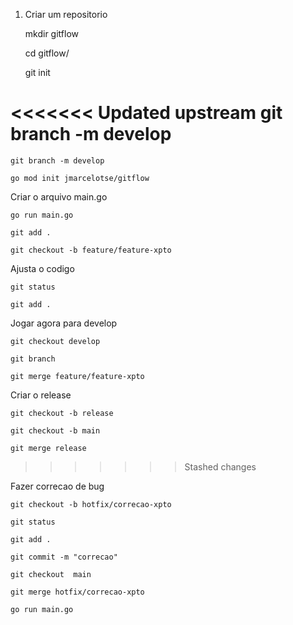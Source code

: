 1. Criar um repositorio

    mkdir gitflow

    cd gitflow/

    git init

<<<<<<< Updated upstream
    git branch -m develop
=======
    git branch -m develop

    go mod init jmarcelotse/gitflow

Criar o arquivo main.go

    go run main.go

    git add .

    git checkout -b feature/feature-xpto

Ajusta o codigo

    git status

    git add .

Jogar agora para develop

    git checkout develop

    git branch

    git merge feature/feature-xpto

Criar o release

    git checkout -b release

    git checkout -b main

    git merge release
>>>>>>> Stashed changes

Fazer correcao de bug

    git checkout -b hotfix/correcao-xpto

    git status

    git add .

    git commit -m "correcao"

    git checkout  main

    git merge hotfix/correcao-xpto

    go run main.go